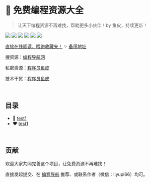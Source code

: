 # 💎 免费编程资源大全
> 让天下编程资源不再难找，帮助更多小伙伴！by 鱼皮，持续更新！


![](https://img.shields.io/badge/学习路线-100+-brightgreen.svg)
![](https://img.shields.io/badge/贴心教程-100+-green.svg)
![](https://img.shields.io/badge/项目实战-100+-red.svg)
![](https://img.shields.io/badge/编程书籍-1000+-yellow.svg)
![](https://img.shields.io/badge/面试合集-1000+-orange.svg)
![](https://img.shields.io/badge/实用资源-1000+-blue.svg)

[直接在线阅读，喂饱收藏夹！](https://free.code-nav.cn) ✨ [备用地址](https://liyupi.gitee.io/free-programming-resources/)

搜资源：[编程导航网](https://www.code-nav.cn)

私密资源：[程序员鱼皮](https://636f-codenav-8grj8px727565176-1256524210.tcb.qcloud.la/yupi_wechat.png)

技术干货：[程序员鱼皮](https://636f-codenav-8grj8px727565176-1256524210.tcb.qcloud.la/yupi_wechat.png)


<br/>

## 目录

- 🚄 [test1](./test1/test1.md)
- ❤️ [test1](./test2/test2.md)




<br/>

## 贡献

欢迎大家共同完善这个项目，让免费资源不再难找！

直接发起提交、在 [编程导航](https://www.code-nav.cn) 推荐、或联系作者（微信：liyupi66）均可。
